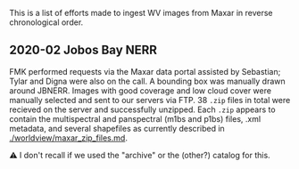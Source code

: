 This is a list of efforts made to ingest WV images from Maxar in reverse chronological order.

## 2020-02 Jobos Bay NERR
FMK performed requests via the Maxar data portal assisted by Sebastian; Tylar and Digna were also on the call.
A bounding box was manually drawn around JBNERR.
Images with good coverage and low cloud cover were manually selected and sent to our servers via FTP.
38 `.zip` files in total were recieved on the server and successfully unzipped.
Each `.zip` appears to contain the multispectral and panspectral (m1bs and p1bs) files, .xml metadata, and several shapefiles as currently described in [./worldview/maxar_zip_files.md](https://github.com/USF-IMARS/data-docs/blob/master/docs/worldview/maxar_zip_files.md).

:warning: I don't recall if we used the "archive" or the (other?) catalog for this.
